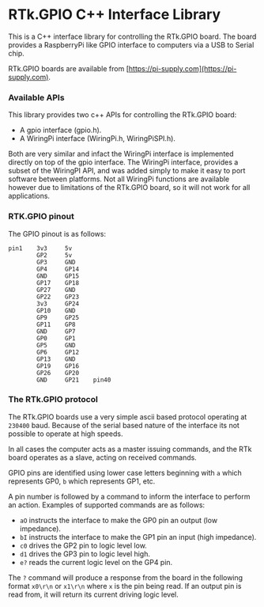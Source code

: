 # RTk.GPIO C++ Interface Library

This is a C++ interface library for controlling the RTk.GPIO board.
The board provides a RaspberryPi like GPIO interface to computers via a USB to Serial chip.

RTk.GPIO boards are available from [https://pi-supply.com](https://pi-supply.com).


### Available APIs

This library provides two c++ APIs for controlling the RTk.GPIO board:
- A gpio interface (gpio.h).
- A WiringPi interface (WiringPi.h, WiringPiSPI.h).

Both are very similar and infact the WiringPi interface is implemented directly on top of the gpio interface.
The WiringPi interface, provides a subset of the WiringPI API, and was added simply to make it easy to port software between platforms.
Not all WiringPi functions are available however due to limitations of the RTk.GPIO board, so it will not work for all applications.


### RTK.GPIO pinout

The GPIO pinout is as follows:
```
pin1    3v3     5v
        GP2     5v
        GP3     GND
        GP4     GP14
        GND     GP15
        GP17    GP18
        GP27    GND
        GP22    GP23
        3v3     GP24
        GP10    GND
        GP9     GP25
        GP11    GP8
        GND     GP7
        GP0     GP1
        GP5     GND
        GP6     GP12
        GP13    GND
        GP19    GP16
        GP26    GP20
        GND     GP21    pin40
```


### The RTk.GPIO protocol

The RTk.GPIO boards use a very simple ascii based protocol operating at `230400` baud.
Because of the serial based nature of the interface its not possible to operate at high speeds.

In all cases the computer acts as a master issuing commands, and the RTk board operates as a slave, acting on received commands.

GPIO pins are identified using lower case letters beginning with `a` which represents GP0, `b` which represents GP1, etc.

A pin number is followed by a command to inform the interface to perform an action.
Examples of supported commands are as follows:

- `aO` instructs the interface to make the GP0 pin an output (low impedance).
- `bI` instructs the interface to make the GP1 pin an input (high impedance).
- `c0` drives the GP2 pin to logic level low.
- `d1` drives the GP3 pin to logic level high.
- `e?` reads the current logic level on the GP4 pin.

The `?` command will produce a response from the board in the following format `x0\r\n` or `x1\r\n` where `x` is the pin being read.
If an output pin is read from, it will return its current driving logic level.
